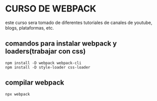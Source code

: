 # CURSO DE WEBPACK

este curso sera tomado de diferentes tutoriales de canales de youtube, blogs, plataformas, etc.

## comandos para instalar webpack y loaders(trabajar con css)

```
npm install -D webpack webpack-cli
npm install -D style-loader css-loader

```

## compilar webpack

```
npx webpack

```

